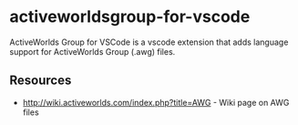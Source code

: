 # activeworldsgroup-for-vscode

ActiveWorlds Group for VSCode is a vscode extension that adds language support for ActiveWorlds Group (.awg) files.

## Resources

* http://wiki.activeworlds.com/index.php?title=AWG - Wiki page on AWG files